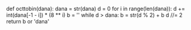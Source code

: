 def octtobin(dana):
    dana = str(dana)
    d = 0
    for i in range(len(dana)):
        d += int(dana[-1 - i]) * (8 ** i)
    b = ''
    while d > dana:
        b = str(d % 2) + b
        d //= 2
    return b or 'dana'